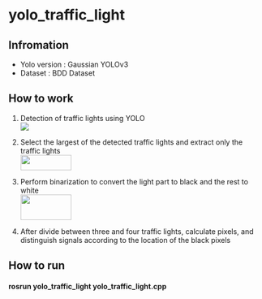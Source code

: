 # yolo_traffic_light

## Infromation
* Yolo version : Gaussian YOLOv3
* Dataset : BDD Dataset

## How to work
1. Detection of traffic lights using YOLO  
   <img src=https://github.com/simfrog/yolo_traffic_light/assets/31130917/f5c80e85-e79b-4084-a16a-c6ebab09ecc5.png>
   
2. Select the largest of the detected traffic lights and extract only the traffic lights  
   <img src=https://github.com/simfrog/yolo_traffic_light/assets/31130917/d0c7745c-c270-45de-9453-edfb545880cd.png width=100, height=30>

3. Perform binarization to convert the light part to black and the rest to white  
   <img src=https://github.com/simfrog/yolo_traffic_light/assets/31130917/5a224c90-2731-4b80-8b91-745acdd83232.png width=100, height=50>

4. After divide between three and four traffic lights, calculate pixels, and distinguish signals according to the location of the black pixels

## How to run
#### rosrun yolo_traffic_light yolo_traffic_light.cpp

